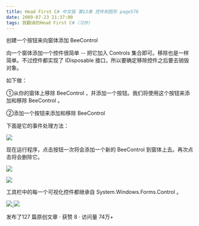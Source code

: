 ```yaml
---
title: Head First C# 中文版 第13章 控件和图形 page576
date: 2009-07-23 21:37:00
tags: 我翻译的Head First C#（习作）
---
```

创建一个按钮来向窗体添加  BeeControl

  

向一个窗体添加一个控件很简单  \--  把它加入  Controls  集合即可。移除也是一样简单。不过控件都实现了  IDisposable
接口，所以要确定移除控件之后要去销毁对象。

  

如下做：

  

①从你的窗体上移除  BeeControl  ，并添加一个按钮。我们将使用这个按钮来添加和移除  BeeControl  。

  

②添加一个按钮来添加和移除  BeeControl

  

下面是它的事件处理方法：

  

![](https://p-blog.csdn.net/images/p_blog_csdn_net/cuipengfei1/EntryImages/20090723/2009-07-23_21-25-02.jpg)

现在运行程序，点击按钮一次将会添加一个新的  BeeControl  到窗体上去。再次点击将会删除它。

  

![](https://p-blog.csdn.net/images/p_blog_csdn_net/cuipengfei1/EntryImages/20090723/2009-07-23_21-32-57.jpg)

![](https://p-blog.csdn.net/images/p_blog_csdn_net/cuipengfei1/EntryImages/20090723/2009-07-23_21-32-05.jpg)

工具栏中的每一个可视化控件都继承自  System.Windows.Forms.Control  。



[ ![](https://profile.csdnimg.cn/5/2/5/3_cuipengfei1)
![](https://g.csdnimg.cn/static/user-reg-year/1x/11.png)
](https://blog.csdn.net/cuipengfei1)



发布了127 篇原创文章  ·  获赞 8  ·  访问量 74万+

